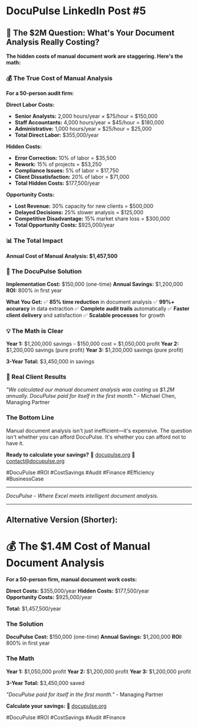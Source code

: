 # DocuPulse LinkedIn Post #5

## 🎯 The $2M Question: What's Your Document Analysis Really Costing?

**The hidden costs of manual document work are staggering. Here's the math:**

### 💰 The True Cost of Manual Analysis

**For a 50-person audit firm:**

**Direct Labor Costs:**
- **Senior Analysts:** 2,000 hours/year × $75/hour = $150,000
- **Staff Accountants:** 4,000 hours/year × $45/hour = $180,000
- **Administrative:** 1,000 hours/year × $25/hour = $25,000
- **Total Direct Labor:** $355,000/year

**Hidden Costs:**
- **Error Correction:** 10% of labor = $35,500
- **Rework:** 15% of projects = $53,250
- **Compliance Issues:** 5% of labor = $17,750
- **Client Dissatisfaction:** 20% of labor = $71,000
- **Total Hidden Costs:** $177,500/year

**Opportunity Costs:**
- **Lost Revenue:** 30% capacity for new clients = $500,000
- **Delayed Decisions:** 25% slower analysis = $125,000
- **Competitive Disadvantage:** 15% market share loss = $300,000
- **Total Opportunity Costs:** $925,000/year

### 📊 The Total Impact

**Annual Cost of Manual Analysis: $1,457,500**

### 🚀 The DocuPulse Solution

**Implementation Cost:** $150,000 (one-time)
**Annual Savings:** $1,200,000
**ROI:** 800% in first year

**What You Get:**
✅ **85% time reduction** in document analysis
✅ **99%+ accuracy** in data extraction
✅ **Complete audit trails** automatically
✅ **Faster client delivery** and satisfaction
✅ **Scalable processes** for growth

### 💡 The Math is Clear

**Year 1:** $1,200,000 savings - $150,000 cost = $1,050,000 profit
**Year 2:** $1,200,000 savings (pure profit)
**Year 3:** $1,200,000 savings (pure profit)

**3-Year Total:** $3,450,000 in savings

### 🎯 Real Client Results

*"We calculated our manual document analysis was costing us $1.2M annually. DocuPulse paid for itself in the first month."* - Michael Chen, Managing Partner

### The Bottom Line

Manual document analysis isn't just inefficient—it's expensive. The question isn't whether you can afford DocuPulse. It's whether you can afford not to have it.

**Ready to calculate your savings?**
🔗 [docupulse.org](https://docupulse.org)
📧 contact@docupulse.org

#DocuPulse #ROI #CostSavings #Audit #Finance #Efficiency #BusinessCase

---

*DocuPulse - Where Excel meets intelligent document analysis.*

---

## Alternative Version (Shorter):

# 💰 The $1.4M Cost of Manual Document Analysis

**For a 50-person firm, manual document work costs:**

**Direct Costs:** $355,000/year
**Hidden Costs:** $177,500/year  
**Opportunity Costs:** $925,000/year

**Total:** $1,457,500/year

### The Solution

**DocuPulse Cost:** $150,000 (one-time)
**Annual Savings:** $1,200,000
**ROI:** 800% in first year

### The Math

**Year 1:** $1,050,000 profit
**Year 2:** $1,200,000 profit
**Year 3:** $1,200,000 profit

**3-Year Total:** $3,450,000 saved

*"DocuPulse paid for itself in the first month."* - Managing Partner

**Calculate your savings:**
🔗 [docupulse.org](https://docupulse.org)

#DocuPulse #ROI #CostSavings #Audit #Finance
